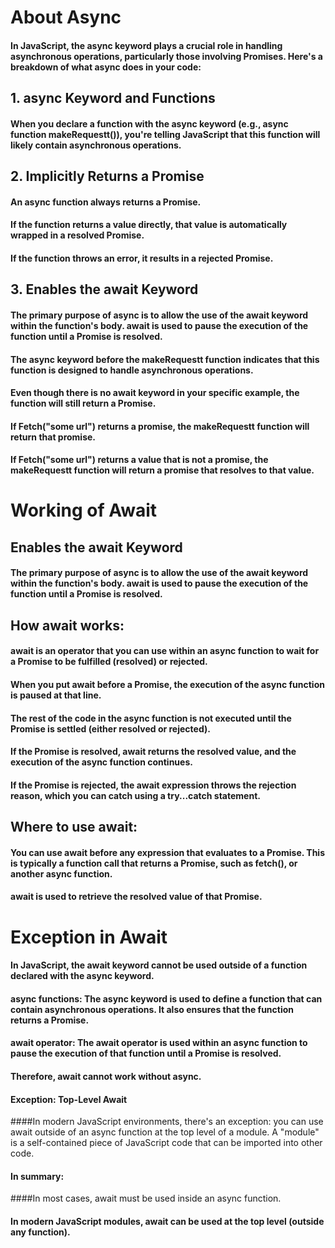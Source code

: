 # About Async

#### In JavaScript, the async keyword plays a crucial role in handling asynchronous operations, particularly those involving Promises. Here's a breakdown of what async does in your code:

## 1.  async Keyword and Functions

#### When you declare a function with the async keyword (e.g., async function makeRequestt()), you're telling JavaScript that this function will likely contain asynchronous operations.

## 2.  Implicitly Returns a Promise

#### An async function always returns a Promise.

#### If the function returns a value directly, that value is automatically wrapped in a resolved Promise.

#### If the function throws an error, it results in a rejected Promise.

## 3.  Enables the await Keyword

#### The primary purpose of async is to allow the use of the await keyword within the function's body.  await is used to pause the execution of the function until a Promise is resolved.

#### The async keyword before the makeRequestt function indicates that this function is designed to handle asynchronous operations.

#### Even though there is no await keyword in your specific example, the function will still return a Promise.

#### If Fetch("some url") returns a promise, the makeRequestt function will return that promise.

####  If Fetch("some url") returns a value that is not a promise, the makeRequestt function will return a promise that resolves to that value.

# Working of Await 
## Enables the await Keyword

#### The primary purpose of async is to allow the use of the await keyword within the function's body. await is used to pause the execution of the function until a Promise is resolved.

## How await works:

#### await is an operator that you can use within an async function to wait for a Promise to be fulfilled (resolved) or rejected.

#### When you put await before a Promise, the execution of the async function is paused at that line.

#### The rest of the code in the async function is not executed until the Promise is settled (either resolved or rejected).

#### If the Promise is resolved, await returns the resolved value, and the execution of the async function continues.

#### If the Promise is rejected, the await expression throws the rejection reason, which you can catch using a try...catch statement.

## Where to use await:

#### You can use await before any expression that evaluates to a Promise. This is typically a function call that returns a Promise, such as fetch(), or another async function.

#### await is used to retrieve the resolved value of that Promise.

# Exception in Await

#### In JavaScript, the await keyword cannot be used outside of a function declared with the async keyword.

#### async functions: The async keyword is used to define a function that can contain asynchronous operations.  It also ensures that the function returns a Promise.

#### await operator: The await operator is used within an async function to pause the execution of that function until a Promise is resolved.

#### Therefore, await cannot work without async.

#### Exception: Top-Level Await

####In modern JavaScript environments, there's an exception: you can use await outside of an async function at the top level of a module.  A "module" is a self-contained piece of JavaScript code that can be imported into other code.

#### In summary:

####In most cases, await must be used inside an async function.

#### In modern JavaScript modules, await can be used at the top level (outside any function).